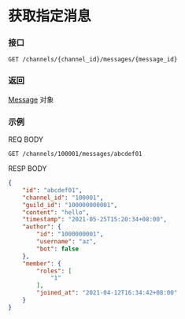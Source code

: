 # 获取指定消息

### 接口

`GET /channels/{channel_id}/messages/{message_id}`

### 返回

[Message](model.md#message) 对象

### 示例

REQ BODY

```http
GET /channels/100001/messages/abcdef01
```

RESP BODY

```json
{
    "id": "abcdef01",
    "channel_id": "100001",
    "guild_id": "100000000001",
    "content": "hello",
    "timestamp": "2021-05-25T15:20:34+08:00",
    "author": {
        "id": "1000000001",
        "username": "az",
        "bot": false
    },
    "member": {
        "roles": [
            "1"
        ],
        "joined_at": "2021-04-12T16:34:42+08:00"
    }
}
```
